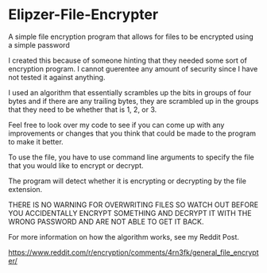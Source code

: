 # Elipzer-File-Encrypter
A simple file encryption program that allows for files to be encrypted using a simple password

I created this because of someone hinting that they needed some sort of encryption program. I cannot guerentee any amount of security since I have not tested it against anything.

I used an algorithm that essentially scrambles up the bits in groups of four bytes and if there are any trailing bytes, they are scrambled up in the groups that they need to be whether that is 1, 2, or 3.

Feel free to look over my code to see if you can come up with any improvements or changes that you think that could be made to the program to make it better.

To use the file, you have to use command line arguments to specify the file that you would like to encrypt or decrypt.

The program will detect whether it is encrypting or decrypting by the file extension.

THERE IS NO WARNING FOR OVERWRITING FILES SO WATCH OUT BEFORE YOU ACCIDENTALLY ENCRYPT SOMETHING AND DECRYPT IT WITH THE WRONG PASSWORD AND ARE NOT ABLE TO GET IT BACK.

For more information on how the algorithm works, see my Reddit Post.

https://www.reddit.com/r/encryption/comments/4rn3fk/general_file_encrypter/
